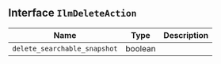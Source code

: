 ## Interface `IlmDeleteAction`

| Name | Type | Description |
| - | - | - |
| `delete_searchable_snapshot` | boolean | &nbsp; |
